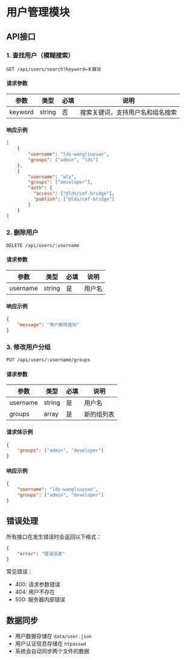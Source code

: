 # 用户管理模块

## API接口

### 1. 查找用户（模糊搜索）
```http
GET /api/users/search?keyword=关键词
```

#### 请求参数
| 参数 | 类型 | 必填 | 说明 |
|------|------|------|------|
| keyword | string | 否 | 搜索关键词，支持用户名和组名搜索 |

#### 响应示例
```json
[
    {
        "username": "lds-wangliuyuan",
        "groups": ["admin", "lds"]
    },
    {
        "username": "wly",
        "groups": ["developer"],
        "auth": {
          "access": ["@lds/cef-bridge"],
          "publish": ["@lds/cef-bridge"]
        }
    }
]
```

### 2. 删除用户
```http
DELETE /api/users/:username
```

#### 请求参数
| 参数 | 类型 | 必填 | 说明 |
|------|------|------|------|
| username | string | 是 | 用户名 |

#### 响应示例
```json
{
    "message": "用户删除成功"
}
```

### 3. 修改用户分组
```http
PUT /api/users/:username/groups
```

#### 请求参数
| 参数 | 类型 | 必填 | 说明 |
|------|------|------|------|
| username | string | 是 | 用户名 |
| groups | array | 是 | 新的组列表 |

#### 请求体示例
```json
{
    "groups": ["admin", "developer"]
}
```

#### 响应示例
```json
{
    "username": "lds-wangliuyuan",
    "groups": ["admin", "developer"]
}
```

## 错误处理
所有接口在发生错误时会返回以下格式：
```json
{
    "error": "错误信息"
}
```

常见错误：
- 400: 请求参数错误
- 404: 用户不存在
- 500: 服务器内部错误

## 数据同步
- 用户数据存储在 `data/user.json`
- 用户认证信息存储在 `htpasswd`
- 系统会自动同步两个文件的数据 
